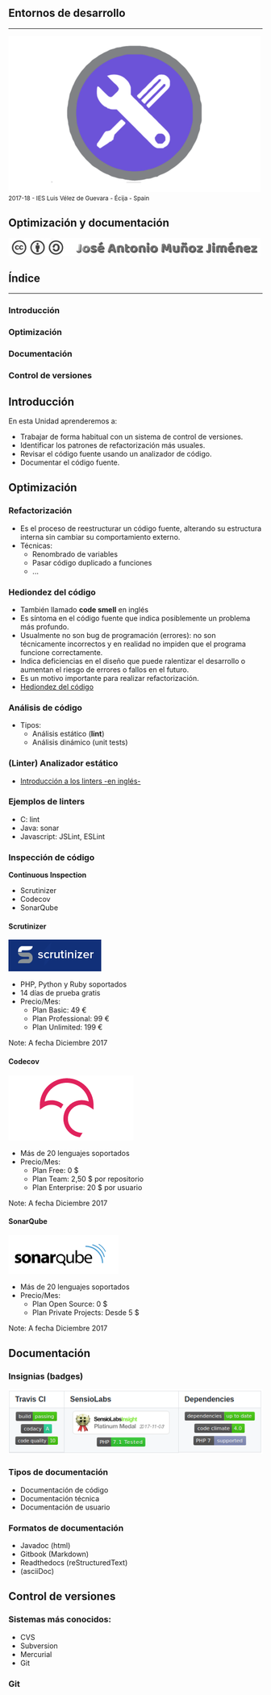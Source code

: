 <!---
Ejemplos

<video class="stretch" controls><source src="http://clips.vorwaerts-gmbh.de/big_buck_bunny.mp4" type="video/mp4"></video>
<iframe width="560" height="315" src="https://www.youtube.com/embed/3RBq-WlL4cU" frameborder="0" allowfullscreen></iframe>

slide: data-background="#ff0000" 
element: class="fragment" data-fragment-index="1"
-->
## Entornos de desarrollo
---
![Entornos de desarrollo](assets/entornosdesarrollo.png)
<small> 2017-18 - IES Luis Vélez de Guevara - Écija - Spain </small>


## Optimización y documentación

[![cc-by-sa](assets/cc-by-sa.png)](http://creativecommons.org/licenses/by-sa/4.0/)


## Índice
--- 
### Introducción
### Optimización
### Documentación
### Control de versiones

<!--- Note: Nota a pie de página. -->



## Introducción


En esta Unidad aprenderemos a:

- Trabajar de forma habitual con un sistema de control de versiones.  
- Identificar los patrones de refactorización más usuales.
- Revisar el código fuente usando un analizador de código.
- Documentar el código fuente.



## Optimización


### Refactorización

- Es el proceso de reestructurar un código fuente, alterando su estructura interna sin cambiar su comportamiento externo. 
- Técnicas:
  - Renombrado de variables
  - Pasar código duplicado a funciones
  - ...


### Hediondez del código

- También llamado __code smell__ en inglés
- Es síntoma en el código fuente que indica posiblemente un problema más profundo.
- Usualmente no son bug de programación (errores): no son técnicamente incorrectos y en realidad no impiden que el programa funcione correctamente. 
- Indica deficiencias en el diseño que puede ralentizar el desarrollo o aumentan el riesgo de errores o fallos en el futuro.
- Es un motivo importante para realizar refactorización.
- [Hediondez del código](https://es.wikipedia.org/wiki/Hediondez_del_c%C3%B3digo)


### Análisis de código

- Tipos:
  - Análisis estático (__lint__)
  - Análisis dinámico (unit tests)


### (Linter) Analizador estático

- [Introducción a los linters -en inglés-](https://github.com/mcandre/linters)


### Ejemplos de linters

- C: lint
- Java: sonar
- Javascript: JSLint, ESLint 


### Inspección de código

__Continuous Inspection__

- Scrutinizer
- Codecov
- SonarQube


#### Scrutinizer

[ ![scrutinizer](assets/scrutinizer.png)  ](https://scrutinizer-ci.com)

- PHP, Python y Ruby soportados
- 14 días de prueba gratis
- Precio/Mes:
  - Plan Basic: 49 €
  - Plan Professional: 99 €
  - Plan Unlimited: 199 €

Note: A fecha Diciembre 2017


#### Codecov

[ ![codecov](assets/codecov.png)  ](https://codecov.io)

- Más de 20 lenguajes soportados
- Precio/Mes:
  - Plan Free: 0 $
  - Plan Team: 2,50 $ por repositorio
  - Plan Enterprise: 20 $ por usuario

Note: A fecha Diciembre 2017


#### SonarQube

[ ![sonarqube](assets/sonarqube.png)  ](https://www.sonarqube.org/)

- Más de 20 lenguajes soportados
- Precio/Mes:
  - Plan Open Source: 0 $
  - Plan Private Projects: Desde 5 $ 

Note: A fecha Diciembre 2017



## Documentación


### Insignias (badges)

[ ![badges](assets/badges.png) ](https://shields.io/)


### Tipos de documentación

- Documentación de código
- Documentación técnica
- Documentación de usuario


### Formatos de documentación

- Javadoc (html)
- Gitbook (Markdown)
- Readthedocs (reStructuredText)
- (asciiDoc)



## Control de versiones


### Sistemas más conocidos:
  - CVS
  - Subversion
  - Mercurial
  - Git


### Git


